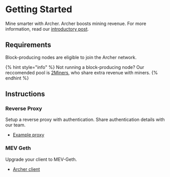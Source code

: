 # Getting Started

Mine smarter with Archer. Archer boosts mining revenue. For more information, read our [introductory post](https://medium.com/archer-dao/introducing-archer-66f20d2cc425).

## Requirements

Block-producing nodes are eligible to join the Archer network.

{% hint style="info" %}
Not running a block-producing node? Our reccomended pool is [2Miners](https://github.com/archerdao/docs/tree/427d3a8e69550a958d969547d0b2463ab28e4332/pages/for-miners/eth.2miners.com/help/README.md), who share extra revenue with miners.
{% endhint %}

## Instructions

### Reverse Proxy

Setup a reverse proxy with authentication. Share authentication details with our team.

* [Example proxy](https://github.com/archerdao/miner-proxy)

### MEV Geth

Upgrade your client to MEV-Geth.

* [Archer client](https://github.com/archerdao/mev-geth)

